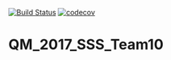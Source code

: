 [![Build Status](https://travis-ci.org/MolSSI-SSS/QM_2017_SSS_Team10.svg?branch=master)](https://travis-ci.org/MolSSI-SSS/QM_2017_SSS_Team10) [![codecov](https://codecov.io/gh/mtesseracted/QM_2017_SSS_Team10/branch/master/graph/badge.svg)](https://codecov.io/gh/mtesseracted/QM_2017_SSS_Team10)

# QM_2017_SSS_Team10
